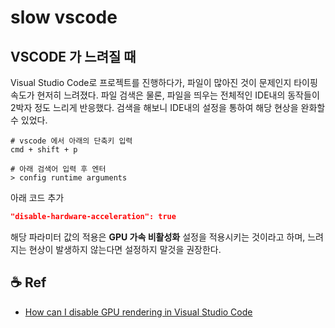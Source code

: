 # slow vscode

## VSCODE 가 느려질 때

Visual Studio Code로 프로젝트를 진행하다가, 파일이 많아진 것이 문제인지 타이핑 속도가 현저히
느려졌다. 파일 검색은 물론, 파일을 띄우는 전체적인 IDE내의 동작들이 2박자 정도 느리게 반응했다.
검색을 해보니 IDE내의 설정을 통하여 해당 현상을 완화할 수 있었다.

```shell
# vscode 에서 아래의 단축키 입력
cmd + shift + p

# 아래 검색어 입력 후 엔터
> config runtime arguments
```

아래 코드 추가

```json
"disable-hardware-acceleration": true
```

해당 파라미터 값의 적용은 **GPU 가속 비활성화** 설정을 적용시키는 것이라고 하며, 느려지는 현상이
발생하지 않는다면 설정하지 말것을 권장한다.

## ☕️ Ref

- [How can I disable GPU rendering in Visual Studio Code](https://stackoverflow.com/questions/29966747/how-can-i-disable-gpu-rendering-in-visual-studio-code)
